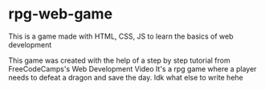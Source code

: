 # rpg-web-game
This is a game made with HTML, CSS, JS to learn the basics of web development

This game was created with the help of a step by step tutorial from FreeCodeCamps's Web Development Video
It's a rpg game where a player needs to defeat a dragon and save the day.
Idk what else to write hehe
